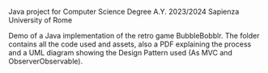 Java project for Computer Science Degree
A.Y. 2023/2024 Sapienza University of Rome

Demo of a Java implementation of the retro game BubbleBobblr.
The folder contains all the code used and assets, also a PDF explaining the process and a UML diagram showing the Design Pattern used (As MVC and ObserverObservable).
